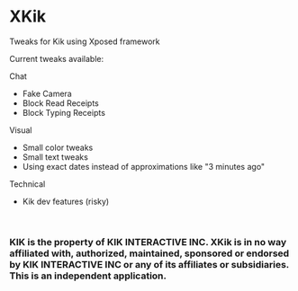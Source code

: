 # XKik
Tweaks for Kik using Xposed framework


Current tweaks available:

Chat
* Fake Camera
* Block Read Receipts
* Block Typing Receipts

Visual
* Small color tweaks
* Small text tweaks
* Using exact dates instead of approximations like "3 minutes ago"

Technical
* Kik dev features (risky)

<br>
<h3>KIK is the property of KIK INTERACTIVE INC. XKik is in no way affiliated with, authorized, maintained, 
sponsored or endorsed by KIK INTERACTIVE INC or any of its affiliates or subsidiaries. This is an independent application.</h3>
